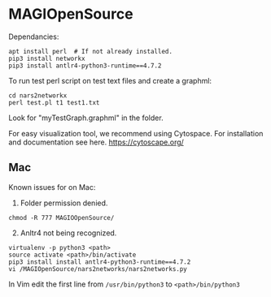 # MAGIOpenSource

Dependancies: 
```
apt install perl  # If not already installed. 
pip3 install networkx
pip3 install antlr4-python3-runtime==4.7.2
```

To run test perl script on test text files and create a graphml:
```
cd nars2networkx
perl test.pl t1 test1.txt
```
Look for "myTestGraph.graphml" in the folder. 

For easy visualization tool, we recommend using Cytospace. 
For installation and documentation see here.
https://cytoscape.org/

## Mac

Known issues for on Mac:

1. Folder permission denied.
```
chmod -R 777 MAGIOOpenSource/
```
2. Anltr4 not being recognized.
```
virtualenv -p python3 <path>
source activate <path>/bin/activate
pip3 install install antlr4-python3-runtime==4.7.2
vi /MAGIOpenSource/nars2networks/nars2networks.py
```
In Vim edit the first line from ```/usr/bin/python3``` to ```<path>/bin/python3```
